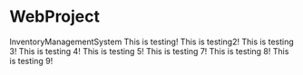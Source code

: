 # WebProject
InventoryManagementSystem
This is testing!
This is testing2!
This is testing 3!
This is testing 4!
This is testing 5!
This is testing 7!
This is testing 8!
This is testing 9!
